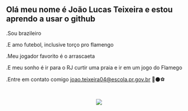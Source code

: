 ## Olá meu nome é João Lucas Teixeira e estou aprendo a usar o github
 
.Sou brazileiro

.E amo futebol, inclusive torço pro flamengo 

.Meu jogador favorito é o arrascaeta 

.E meu sonho é ir para o RJ curtir uma praia e ir em um jogo do Flamego

.Entre em contato comigo joao.teixeira04@escola.pr.gov.br
🔴⚫⚽


<h1 align="center">
    <img src="conmebol-libertadores.gif">
</h1>
